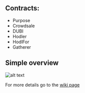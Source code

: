 ## Contracts:

* Purpose
* Crowdsale
* DUBI
* Hodler
* HodlFor
* Gatherer

## Simple overview

![alt text](https://i.imgur.com/SsaB4SF.png "Flow waves hand")

For more details go to the [wiki page](https://github.com/nionis/purpose/wiki)
